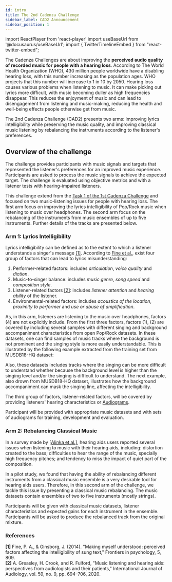 ```yaml
---
id: intro
title: The 2nd Cadenza Challenge
sidebar_label: CAD2 Announcement
sidebar_position: 1
---
```

import ReactPlayer from 'react-player'
import useBaseUrl from '@docusaurus/useBaseUrl';
import { TwitterTimelineEmbed } from "react-twitter-embed";

The Cadenza Challenges are about improving the **perceived audio quality of recorded music for people with a hearing loss**.
According to The World Health Organization (WHO), 430 million people worldwide have a disabling hearing loss, 
with this number increasing as the population ages. WHO projects that this number will increase to 1 in 10 by 2050. 
Hearing loss causes various problems when listening to music. 
It can make picking out lyrics more difficult, with music becoming duller as high frequencies disappear. 
This reduces the enjoyment of music and can lead to disengagement from listening and music-making, 
reducing the health and well-being effects people otherwise get from music. 

The 2nd Cadenza Challenge (CAD2) presents two arms: improving lyrics intelligibility while preserving the music quality, and
improving classical music listening by rebalancing the instruments according to the listener's preferences.  

## Overview of the challenge

The challenge provides participants with music signals and targets that represented the listener's preferences for an improved music experience. 
Participants are asked to process the music signals to achieve the expected target.
The challenge is evaluated using objective metrics and with a listener tests with hearing-impaired listeners.

This challenge extend from the [Task 1 of the 1st Cadenza Challenge](../cadenza1/cc1_intro) and focused on two 
music-listening issues for people with hearing loss. The first arm focus on improving the lyrics intelligibility of Pop/Rock music
when listening to music over headphones. The second arm focus on the rebalancing of the instruments from music 
ensembles of up to five instruments. Further details of the tracks are presented below.

### Arm 1: Lyrics Intelligibility

Lyrics intelligibility can be defined as to the extent to which a listener understands a singer's message [[1]](#refs).
According to [Fine et al.](#refs), exist four group of factors that can lead to lyrics misunderstanding:

1. Performer-related factors: includes _articulation_, _voice quality_ and _diction_.
2. Music-to-singer balance: includes _music genre_, _song speed_ and _composition style_.
3. Listener-related factors [[2]](#refs): includes _listener attention_ and _hearing ability_ of the listener. 
4. Environmental-related factors: includes _acoustics of the location_, _proximity to performer_ and _use or abuse of amplification_.

As, in this arm, listeners are listening to the music over headphones, factors (4) are not explicitly include. 
From the first three factors, factors (1), (2) are covered by including several samples with different singing and
background accompaniment characteristics from open Pop/Rock datasets.
In these datasets, one can find samples of music tracks where the background is not prominent and
the singing style is more easily understandable. This is illustrated by the following example extracted from the training set
from MUSDB18-HQ dataset:

<ReactPlayer pip controls volume="0.25" width="300px" height="50px" url='/audios/cad2/pop_slow.mp3' />

Also, these datasets includes tracks where the singing can be more difficult to understand whether because the background level
is higher than the singing level and/or the singing is difficult to understand. The next example, also drown from MUSDB18-HQ dataset, 
illustrates how the background accompaniment can mask the singing line, affecting the intelligibility.

<ReactPlayer pip controls volume="0.25" width="300px" height="50px" url='/audios/cad2/rock_loud.mp3' />

The third group of factors, listener-related factors, will be covered by providing listeners' hearing characteristics 
or [Audiograms](../learning_resources/Hearing_impairment/edu_measuring_HI). 

Participant will be provided with appropriate music datasets and with sets of audiograms for training, development and evaluation.


### Arm 2: Rebalancing Classical Music

In a survey made by [[Alinka et al.]](#refs), hearing aids users reported several issues when listening to 
music with their hearing aids, including: distortion created to the bass; difficulties to hear the range of the music, 
specially high frequency pitches; and tendency to miss the impact of quiet part of the composition. 

In a pilot study, we found that having the ability of rebalancing different instruments from a classical music 
ensemble is a very desirable tool for hearing aids users. Therefore, in this second arm of the challenge, we
tackle this issue by presenting a classical music rebalancing. The music datasets contain ensembles of two to five instruments (mostly strings).

Participants will be given with classical music datasets, listener characteristics and expected gains for each instrument 
in the ensemble. Participants will be asked to produce the rebalanced track from the original mixture. 


### References
<a name="refs"></a>

**[1]** Fine, P. A., & Ginsborg, J. (2014). "Making myself understood: perceived factors affecting the intelligibility of sung text," Frontiers in psychology, 5, 809.  
**[2]** A. Greasley, H. Crook, and R. Fulford, "Music listening and hearing aids: perspectives from audiologists and their patients," International Journal of Audiology, vol. 59, no. 9, pp. 694–706, 2020.
